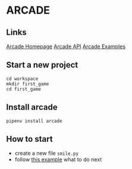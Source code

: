 # ARCADE

## Links
[Arcade Homepage](http://arcade.academy/)
[Arcade API](http://arcade.academy/quick_index.html)
[Arcade Examples](http://arcade.academy/examples/index.html)

## Start a new project
```
cd workspace
mkdir first_game
cd first_game
```

## Install arcade

```
pipenv install arcade
```

## How to start


* create a new file `smile.py`
* follow [this example](http://arcade.academy/examples/happy_face.html#happy-face) what to do next


